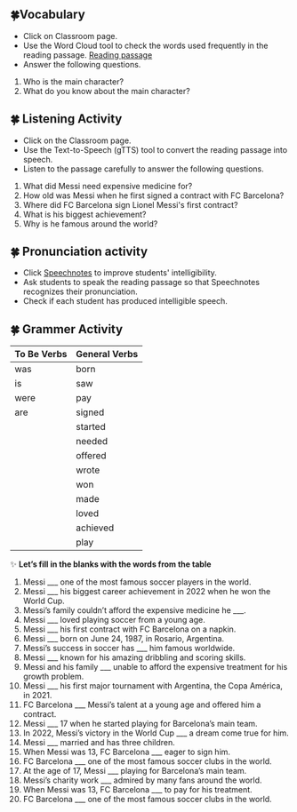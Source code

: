 ## 🍀Vocabulary
+ Click on Classroom page.
+ Use the Word Cloud tool to check the words used frequently in the reading passage. [Reading passage](https://github.com/Alexwcjung/Fall2024/blob/main/reading%20passage.md)
+ Answer the following questions.
1. Who is the main character?
2. What do you know about the main character?

## 🍀 Listening Activity 
+ Click on the Classroom page.
+ Use the Text-to-Speech (gTTS) tool to convert the reading passage into speech.
+ Listen to the passage carefully to answer the following questions.
1. What did Messi need expensive medicine for?
2. How old was Messi when he first signed a contract with FC Barcelona?
3. Where did FC Barcelona sign Lionel Messi's first contract?
4. What is his biggest achievement?
5. Why is he famous around the world?

## 🍀 Pronunciation activity
+ Click [Speechnotes](https://speechnotes.co/) to improve students' intelligibility.
+ Ask students to speak the reading passage so that Speechnotes recognizes their pronunciation.
+ Check if each student has produced intelligible speech.

## 🍀 Grammer Activity

| **To Be Verbs** | **General Verbs** |
|-----------------|-------------------|
| was             | born              |
| is              | saw               |
| were            | pay               |
| are             | signed            |
|                 | started           |
|                 | needed            |
|                 | offered           |
|                 | wrote             |
|                 | won               |
|                 | made              |
|                 | loved             |
|                 | achieved          |
|                 | play              |


✨ **Let’s fill in the blanks with the words from the table**

1. Messi ___ one of the most famous soccer players in the world.
2. Messi ___ his biggest career achievement in 2022 when he won the World Cup.
3. Messi’s family couldn’t afford the expensive medicine he ___.
4. Messi ___ loved playing soccer from a young age.
5. Messi ___ his first contract with FC Barcelona on a napkin.
6. Messi ___ born on June 24, 1987, in Rosario, Argentina.
7. Messi’s success in soccer has ___ him famous worldwide.
8. Messi ___ known for his amazing dribbling and scoring skills.
9. Messi and his family ___ unable to afford the expensive treatment for his growth problem.
10. Messi ___ his first major tournament with Argentina, the Copa América, in 2021.
11. FC Barcelona ___ Messi’s talent at a young age and offered him a contract.
12. Messi ___ 17 when he started playing for Barcelona’s main team.
13. In 2022, Messi’s victory in the World Cup ___ a dream come true for him.
14. Messi ___ married and has three children.
15. When Messi was 13, FC Barcelona ___ eager to sign him.
16. FC Barcelona ___ one of the most famous soccer clubs in the world.
17. At the age of 17, Messi ___ playing for Barcelona’s main team.
18. Messi’s charity work ___ admired by many fans around the world.
19. When Messi was 13, FC Barcelona ___ to pay for his treatment.
20. FC Barcelona ___ one of the most famous soccer clubs in the world.




